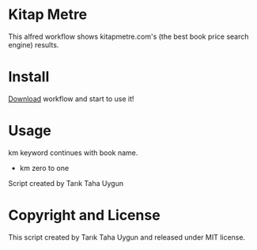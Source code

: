 # Kitap Metre
This alfred workflow shows kitapmetre.com's (the best book price search engine) results.

# Install
[Download](https://github.com/ttuygun/alfred-kitap-metre-workflow/blob/master/Kitap%20Metre.alfredworkflow) workflow and start to use it!

# Usage
km keyword continues with book name.
* km zero to one

Script created by Tarık Taha Uygun

# Copyright and License
This script created by Tarık Taha Uygun and released under MIT license.
